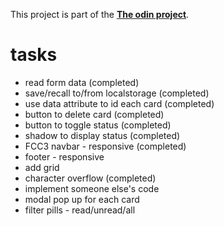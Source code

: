 This project is part of the [**The odin project**](https://www.theodinproject.com/paths/full-stack-javascript/courses/javascript/lessons/library').    

# tasks

- read form data (completed)
- save/recall to/from localstorage (completed)
- use data attribute to id each card (completed)
- button to delete card (completed)
- button to toggle status (completed)
- shadow to display status (completed)
- FCC3 navbar - responsive (completed)
- footer - responsive
- add grid 
- character overflow (completed)
- implement someone else's code
- modal pop up for each card
- filter pills - read/unread/all
  
